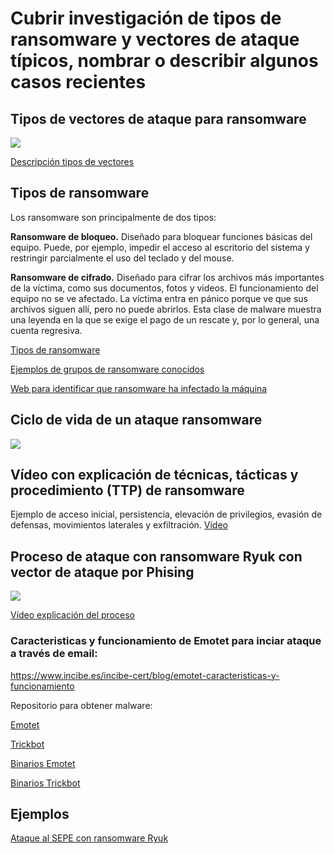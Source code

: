 # Cubrir investigación de tipos de ransomware y vectores de ataque típicos, nombrar o describir algunos casos recientes

## Tipos de vectores de ataque para ransomware
<img src="./assets/vectores-de-acceso-img.jpg" />

[Descripción tipos de vectores](https://blog.scilabs.mx/principales-vectores-de-acceso-inicial-en-ataques-de-ransomware/)


## Tipos de ransomware
Los ransomware son principalmente de dos tipos:

**Ransomware de bloqueo.**
    Diseñado para bloquear funciones básicas del equipo. Puede, por ejemplo, impedir el acceso al escritorio del sistema y restringir parcialmente el uso del teclado y del mouse.

**Ransomware de cifrado.** 
    Diseñado para cifrar los archivos más importantes de la víctima, como sus documentos, fotos y videos. El funcionamiento del equipo no se ve afectado. La víctima entra en pánico porque ve que sus archivos siguen allí, pero no puede abrirlos. Esta clase de malware muestra una leyenda en la que se exige el pago de un rescate y, por lo general, una cuenta regresiva. 
    
[Tipos de ransomware](https://latam.kaspersky.com/resource-center/threats/ransomware-attacks-and-types?srsltid=AfmBOoqFQnTcv9Tb6p8WIxBS0B-L1QO17qn0RtgAvjEU13NRy4e-ys4e)

[Ejemplos de grupos de ransomware conocidos](https://www.trendmicro.com/es_es/what-is/ransomware/ransomware-examples.html)

[Web para identificar que ransomware ha infectado la máquina](https://id-ransomware.malwarehunterteam.com/index.php?lang=es_ES)

## Ciclo de vida de un ataque ransomware
<img src="./assets/vectors-ransomware-attack.jpeg" />

## Vídeo con explicación de técnicas, tácticas y procedimiento (TTP) de ransomware
Ejemplo de acceso inicial, persistencia, elevación de privilegios, evasión de defensas, movimientos laterales y exfiltración.
[Vídeo](https://www.youtube.com/watch?v=-BZJ6Xz7DzI)

## Proceso de ataque con ransomware Ryuk con vector de ataque por Phising
<img src="./assets/Ataque Emotet-TrickBot-Ryuk.jpg" />

[Vídeo explicación del proceso](https://www.youtube.com/watch?v=PZqM8pwrLdQ&t=1368s)

### Caracteristicas y funcionamiento de Emotet para inciar ataque a través de email:
<a href="https://www.incibe.es/incibe-cert/blog/emotet-caracteristicas-y-funcionamiento" target="_blank">https://www.incibe.es/incibe-cert/blog/emotet-caracteristicas-y-funcionamiento</a>


Repositorio para obtener malware:

[Emotet](https://github.com/jstrosch/malware-samples/tree/master/maldocs/emotet/2021/December)

[Trickbot](https://github.com/jstrosch/malware-samples/tree/master/maldocs/trickbot/2018/November)

[Binarios Emotet](https://github.com/jstrosch/malware-samples/tree/master/binaries/emotet/2019/October)

[Binarios Trickbot](https://github.com/jstrosch/malware-samples/blob/master/binaries/trickbot/2020/June/samples_pcap.zip)


## Ejemplos
[Ataque al SEPE con ransomware Ryuk](https://www.esedsl.com/blog/ryuk-el-ransomware-que-consiguio-tumbar-las-defensas-del-sepe-y-que-amenaza-a-cualquier-empresa)
